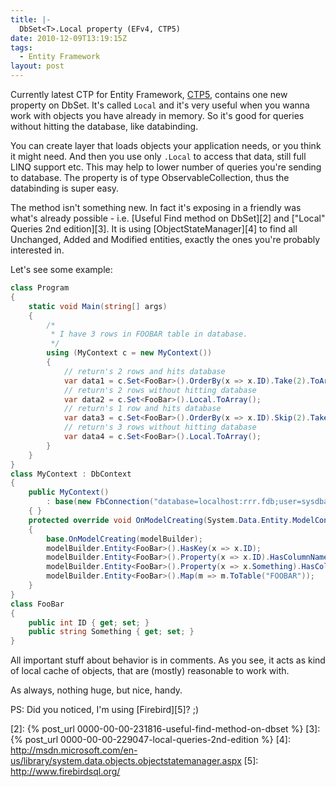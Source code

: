 ```yaml
---
title: |-
  DbSet<T>.Local property (EFv4, CTP5)
date: 2010-12-09T13:19:15Z
tags:
  - Entity Framework
layout: post
---
```

Currently latest CTP for Entity Framework, [CTP5][1], contains one new property on DbSet<T>. It's called `Local` and it's very useful when you wanna work with objects you have already in memory. So it's good for queries without hitting the database, like databinding.

You can create layer that loads objects your application needs, or you think it might need. And then you use only `.Local` to access that data, still full LINQ support etc. This may help to lower number of queries you're sending to database. The property is of type ObservableCollection<T>, thus the databinding is super easy.

The method isn't something new. In fact it's exposing in a friendly was what's already possible - i.e. [Useful Find method on DbSet][2] and ["Local" Queries 2nd edition][3]. It is using [ObjectStateManager][4] to find all Unchanged, Added and Modified entities, exactly the ones you're probably interested in.

Let's see some example:

```csharp
class Program
{
	static void Main(string[] args)
	{
		/*
		 * I have 3 rows in FOOBAR table in database.
		 */
		using (MyContext c = new MyContext())
		{
			// return's 2 rows and hits database
			var data1 = c.Set<FooBar>().OrderBy(x => x.ID).Take(2).ToArray();
			// return's 2 rows without hitting database
			var data2 = c.Set<FooBar>().Local.ToArray();
			// return's 1 row and hits database
			var data3 = c.Set<FooBar>().OrderBy(x => x.ID).Skip(2).Take(1).ToArray();
			// return's 3 rows without hitting database
			var data4 = c.Set<FooBar>().Local.ToArray();
		}
	}
}
class MyContext : DbContext
{
	public MyContext()
		: base(new FbConnection("database=localhost:rrr.fdb;user=sysdba;password=masterkey"), true)
	{ }
	protected override void OnModelCreating(System.Data.Entity.ModelConfiguration.ModelBuilder modelBuilder)
	{
		base.OnModelCreating(modelBuilder);
		modelBuilder.Entity<FooBar>().HasKey(x => x.ID);
		modelBuilder.Entity<FooBar>().Property(x => x.ID).HasColumnName("ID");
		modelBuilder.Entity<FooBar>().Property(x => x.Something).HasColumnName("S");
		modelBuilder.Entity<FooBar>().Map(m => m.ToTable("FOOBAR"));
	}
}
class FooBar
{
	public int ID { get; set; }
	public string Something { get; set; }
}
```

All important stuff about behavior is in comments. As you see, it acts as kind of local cache of objects, that are (mostly) reasonable to work with.

As always, nothing huge, but nice, handy.

PS: Did you noticed, I'm using [Firebird][5]? ;)

[1]: http://www.microsoft.com/downloads/en/details.aspx?FamilyID=35adb688-f8a7-4d28-86b1-b6235385389d
[2]: {% post_url 0000-00-00-231816-useful-find-method-on-dbset %}
[3]: {% post_url 0000-00-00-229047-local-queries-2nd-edition %}
[4]: http://msdn.microsoft.com/en-us/library/system.data.objects.objectstatemanager.aspx
[5]: http://www.firebirdsql.org/